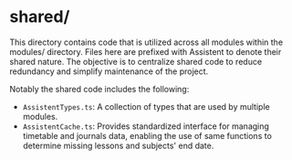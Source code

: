 # shared/

This directory contains code that is utilized across all modules within the modules/ directory. Files here are prefixed
with Assistent to denote their shared nature. The objective is to centralize shared code to reduce redundancy and
simplify maintenance of the project.

Notably the shared code includes the following:

- `AssistentTypes.ts`: A collection of types that are used by multiple modules.
- `AssistentCache.ts`: Provides standardized interface for managing timetable and journals data, enabling the use of
  same functions to determine missing lessons and subjects' end date.
